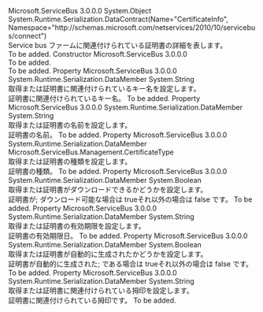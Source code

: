 <Type Name="FarmCertificateInfo" FullName="Microsoft.ServiceBus.Management.FarmCertificateInfo">
  <TypeSignature Language="C#" Value="public class FarmCertificateInfo" />
  <TypeSignature Language="ILAsm" Value=".class public auto ansi beforefieldinit FarmCertificateInfo extends System.Object" />
  <TypeSignature Language="DocId" Value="T:Microsoft.ServiceBus.Management.FarmCertificateInfo" />
  <TypeSignature Language="VB.NET" Value="Public Class FarmCertificateInfo" />
  <TypeSignature Language="F#" Value="type FarmCertificateInfo = class" />
  <AssemblyInfo>
    <AssemblyName>Microsoft.ServiceBus</AssemblyName>
    <AssemblyVersion>3.0.0.0</AssemblyVersion>
  </AssemblyInfo>
  <Base>
    <BaseTypeName>System.Object</BaseTypeName>
  </Base>
  <Interfaces />
  <Attributes>
    <Attribute>
      <AttributeName>System.Runtime.Serialization.DataContract(Name="CertificateInfo", Namespace="http://schemas.microsoft.com/netservices/2010/10/servicebus/connect")</AttributeName>
    </Attribute>
  </Attributes>
  <Docs>
    <summary>Service bus ファームに関連付けられている証明書の詳細を表します。</summary>
    <remarks>To be added.</remarks>
  </Docs>
  <Members>
    <Member MemberName=".ctor">
      <MemberSignature Language="C#" Value="public FarmCertificateInfo ();" />
      <MemberSignature Language="ILAsm" Value=".method public hidebysig specialname rtspecialname instance void .ctor() cil managed" />
      <MemberSignature Language="DocId" Value="M:Microsoft.ServiceBus.Management.FarmCertificateInfo.#ctor" />
      <MemberSignature Language="VB.NET" Value="Public Sub New ()" />
      <MemberType>Constructor</MemberType>
      <AssemblyInfo>
        <AssemblyName>Microsoft.ServiceBus</AssemblyName>
        <AssemblyVersion>3.0.0.0</AssemblyVersion>
      </AssemblyInfo>
      <Parameters />
      <Docs>
        <summary>To be added.</summary>
        <remarks>To be added.</remarks>
      </Docs>
    </Member>
    <Member MemberName="CertificateKeyName">
      <MemberSignature Language="C#" Value="public string CertificateKeyName { get; set; }" />
      <MemberSignature Language="ILAsm" Value=".property instance string CertificateKeyName" />
      <MemberSignature Language="DocId" Value="P:Microsoft.ServiceBus.Management.FarmCertificateInfo.CertificateKeyName" />
      <MemberSignature Language="VB.NET" Value="Public Property CertificateKeyName As String" />
      <MemberSignature Language="F#" Value="member this.CertificateKeyName : string with get, set" Usage="Microsoft.ServiceBus.Management.FarmCertificateInfo.CertificateKeyName" />
      <MemberType>Property</MemberType>
      <AssemblyInfo>
        <AssemblyName>Microsoft.ServiceBus</AssemblyName>
        <AssemblyVersion>3.0.0.0</AssemblyVersion>
      </AssemblyInfo>
      <Attributes>
        <Attribute>
          <AttributeName>System.Runtime.Serialization.DataMember</AttributeName>
        </Attribute>
      </Attributes>
      <ReturnValue>
        <ReturnType>System.String</ReturnType>
      </ReturnValue>
      <Docs>
        <summary>取得または証明書に関連付けられているキー名を設定します。</summary>
        <value>証明書に関連付けられているキー名。</value>
        <remarks>To be added.</remarks>
      </Docs>
    </Member>
    <Member MemberName="CertificateName">
      <MemberSignature Language="C#" Value="public string CertificateName { get; set; }" />
      <MemberSignature Language="ILAsm" Value=".property instance string CertificateName" />
      <MemberSignature Language="DocId" Value="P:Microsoft.ServiceBus.Management.FarmCertificateInfo.CertificateName" />
      <MemberSignature Language="VB.NET" Value="Public Property CertificateName As String" />
      <MemberSignature Language="F#" Value="member this.CertificateName : string with get, set" Usage="Microsoft.ServiceBus.Management.FarmCertificateInfo.CertificateName" />
      <MemberType>Property</MemberType>
      <AssemblyInfo>
        <AssemblyName>Microsoft.ServiceBus</AssemblyName>
        <AssemblyVersion>3.0.0.0</AssemblyVersion>
      </AssemblyInfo>
      <Attributes>
        <Attribute>
          <AttributeName>System.Runtime.Serialization.DataMember</AttributeName>
        </Attribute>
      </Attributes>
      <ReturnValue>
        <ReturnType>System.String</ReturnType>
      </ReturnValue>
      <Docs>
        <summary>取得または証明書の名前を設定します。</summary>
        <value>証明書の名前。</value>
        <remarks>To be added.</remarks>
      </Docs>
    </Member>
    <Member MemberName="CertificateType">
      <MemberSignature Language="C#" Value="public Microsoft.ServiceBus.Management.CertificateType CertificateType { get; set; }" />
      <MemberSignature Language="ILAsm" Value=".property instance valuetype Microsoft.ServiceBus.Management.CertificateType CertificateType" />
      <MemberSignature Language="DocId" Value="P:Microsoft.ServiceBus.Management.FarmCertificateInfo.CertificateType" />
      <MemberSignature Language="VB.NET" Value="Public Property CertificateType As CertificateType" />
      <MemberSignature Language="F#" Value="member this.CertificateType : Microsoft.ServiceBus.Management.CertificateType with get, set" Usage="Microsoft.ServiceBus.Management.FarmCertificateInfo.CertificateType" />
      <MemberType>Property</MemberType>
      <AssemblyInfo>
        <AssemblyName>Microsoft.ServiceBus</AssemblyName>
        <AssemblyVersion>3.0.0.0</AssemblyVersion>
      </AssemblyInfo>
      <Attributes>
        <Attribute>
          <AttributeName>System.Runtime.Serialization.DataMember</AttributeName>
        </Attribute>
      </Attributes>
      <ReturnValue>
        <ReturnType>Microsoft.ServiceBus.Management.CertificateType</ReturnType>
      </ReturnValue>
      <Docs>
        <summary>取得または証明書の種類を設定します。</summary>
        <value>証明書の種類。</value>
        <remarks>To be added.</remarks>
      </Docs>
    </Member>
    <Member MemberName="Downloadable">
      <MemberSignature Language="C#" Value="public bool Downloadable { get; set; }" />
      <MemberSignature Language="ILAsm" Value=".property instance bool Downloadable" />
      <MemberSignature Language="DocId" Value="P:Microsoft.ServiceBus.Management.FarmCertificateInfo.Downloadable" />
      <MemberSignature Language="VB.NET" Value="Public Property Downloadable As Boolean" />
      <MemberSignature Language="F#" Value="member this.Downloadable : bool with get, set" Usage="Microsoft.ServiceBus.Management.FarmCertificateInfo.Downloadable" />
      <MemberType>Property</MemberType>
      <AssemblyInfo>
        <AssemblyName>Microsoft.ServiceBus</AssemblyName>
        <AssemblyVersion>3.0.0.0</AssemblyVersion>
      </AssemblyInfo>
      <Attributes>
        <Attribute>
          <AttributeName>System.Runtime.Serialization.DataMember</AttributeName>
        </Attribute>
      </Attributes>
      <ReturnValue>
        <ReturnType>System.Boolean</ReturnType>
      </ReturnValue>
      <Docs>
        <summary>取得または証明書がダウンロードできるかどうかを設定します。</summary>
        <value>証明書が; ダウンロード可能な場合は trueそれ以外の場合は false です。</value>
        <remarks>To be added.</remarks>
      </Docs>
    </Member>
    <Member MemberName="ExpirationDate">
      <MemberSignature Language="C#" Value="public string ExpirationDate { get; set; }" />
      <MemberSignature Language="ILAsm" Value=".property instance string ExpirationDate" />
      <MemberSignature Language="DocId" Value="P:Microsoft.ServiceBus.Management.FarmCertificateInfo.ExpirationDate" />
      <MemberSignature Language="VB.NET" Value="Public Property ExpirationDate As String" />
      <MemberSignature Language="F#" Value="member this.ExpirationDate : string with get, set" Usage="Microsoft.ServiceBus.Management.FarmCertificateInfo.ExpirationDate" />
      <MemberType>Property</MemberType>
      <AssemblyInfo>
        <AssemblyName>Microsoft.ServiceBus</AssemblyName>
        <AssemblyVersion>3.0.0.0</AssemblyVersion>
      </AssemblyInfo>
      <Attributes>
        <Attribute>
          <AttributeName>System.Runtime.Serialization.DataMember</AttributeName>
        </Attribute>
      </Attributes>
      <ReturnValue>
        <ReturnType>System.String</ReturnType>
      </ReturnValue>
      <Docs>
        <summary>取得または証明書の有効期限を設定します。</summary>
        <value>証明書の有効期限日。</value>
        <remarks>To be added.</remarks>
      </Docs>
    </Member>
    <Member MemberName="IsAutoGenerated">
      <MemberSignature Language="C#" Value="public bool IsAutoGenerated { get; set; }" />
      <MemberSignature Language="ILAsm" Value=".property instance bool IsAutoGenerated" />
      <MemberSignature Language="DocId" Value="P:Microsoft.ServiceBus.Management.FarmCertificateInfo.IsAutoGenerated" />
      <MemberSignature Language="VB.NET" Value="Public Property IsAutoGenerated As Boolean" />
      <MemberSignature Language="F#" Value="member this.IsAutoGenerated : bool with get, set" Usage="Microsoft.ServiceBus.Management.FarmCertificateInfo.IsAutoGenerated" />
      <MemberType>Property</MemberType>
      <AssemblyInfo>
        <AssemblyName>Microsoft.ServiceBus</AssemblyName>
        <AssemblyVersion>3.0.0.0</AssemblyVersion>
      </AssemblyInfo>
      <Attributes>
        <Attribute>
          <AttributeName>System.Runtime.Serialization.DataMember</AttributeName>
        </Attribute>
      </Attributes>
      <ReturnValue>
        <ReturnType>System.Boolean</ReturnType>
      </ReturnValue>
      <Docs>
        <summary>取得または証明書が自動的に生成されたかどうかを設定します。</summary>
        <value>証明書が自動的に生成された; である場合は trueそれ以外の場合は false です。</value>
        <remarks>To be added.</remarks>
      </Docs>
    </Member>
    <Member MemberName="Thumbprint">
      <MemberSignature Language="C#" Value="public string Thumbprint { get; set; }" />
      <MemberSignature Language="ILAsm" Value=".property instance string Thumbprint" />
      <MemberSignature Language="DocId" Value="P:Microsoft.ServiceBus.Management.FarmCertificateInfo.Thumbprint" />
      <MemberSignature Language="VB.NET" Value="Public Property Thumbprint As String" />
      <MemberSignature Language="F#" Value="member this.Thumbprint : string with get, set" Usage="Microsoft.ServiceBus.Management.FarmCertificateInfo.Thumbprint" />
      <MemberType>Property</MemberType>
      <AssemblyInfo>
        <AssemblyName>Microsoft.ServiceBus</AssemblyName>
        <AssemblyVersion>3.0.0.0</AssemblyVersion>
      </AssemblyInfo>
      <Attributes>
        <Attribute>
          <AttributeName>System.Runtime.Serialization.DataMember</AttributeName>
        </Attribute>
      </Attributes>
      <ReturnValue>
        <ReturnType>System.String</ReturnType>
      </ReturnValue>
      <Docs>
        <summary>取得または証明書に関連付けられている拇印を設定します。</summary>
        <value>証明書に関連付けられている拇印です。</value>
        <remarks>To be added.</remarks>
      </Docs>
    </Member>
  </Members>
</Type>